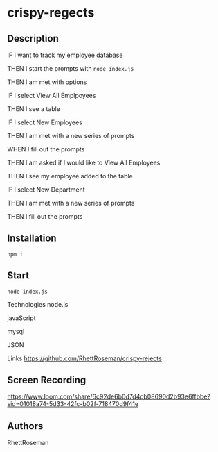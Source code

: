 # crispy-regects

## Description
IF I want to track my employee database

THEN I start the prompts with ```node index.js```

THEN I am met with options 

IF I select View All Emplpoyees 

THEN I see a table

IF I select New Employees 

THEN I am met with a new series of prompts 

WHEN I fill out the prompts

THEN I am asked if I would like to View All Employees 

THEN I see my employee added to the table

IF I select New Department 

THEN I am met with a new series of prompts 

THEN I fill out the prompts



## Installation
```npm i```

## Start
```node index.js ```

Technologies
node.js 

javaScript 

mysql

JSON



Links
https://github.com/RhettRoseman/crispy-rejects

## Screen Recording
https://www.loom.com/share/6c92de6b0d7d4cb08690d2b93e6ffbbe?sid=01018a74-5d33-42fc-b02f-718470d9f41e

## Authors
RhettRoseman

